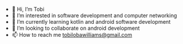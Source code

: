 - 👋 Hi, I’m Tobi
- 👀 I’m interested in software development and computer networking
- 🌱 I’m currently learning kotlin and android software development
- 💞️ I’m looking to collaborate on android development
- 📫 How to reach me tobilobawilliams@gmail.com

